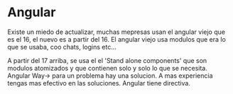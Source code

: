 # Angular

Existe un miedo de actualizar, muchas mepresas usan el angular viejo que es el 16, el nuevo es a partir del 16.
El angular viejo usa modulos que era lo que se usaba, coo chats, logins etc...

A partir del 17 arriba, se usa el el 'Stand alone components' que son modulos atomizados y que contienen solo y solo lo que se necesita.
Angular Way-> para un problema hay una solucion. A mas experiencia tengas mas efectivo en las soluciones.
Angular tiene directiva.

